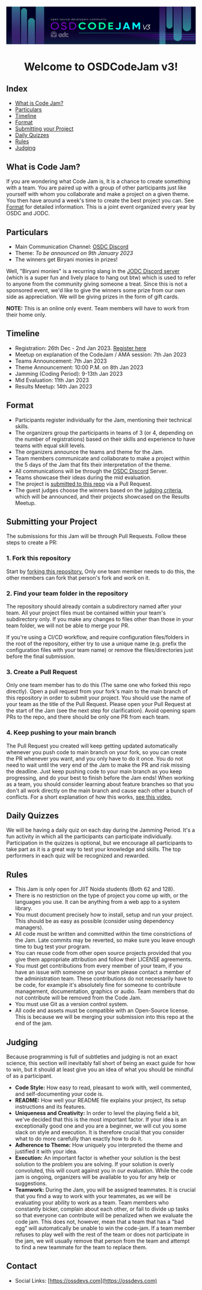 ![CodeJam v3 Banner](./assets/5x1banner.png)
<div align="center">
<h1> Welcome to OSDCodeJam v3!</h1>
</div>

## Index
- [What is Code Jam?](#what-is-code-jam)
- [Particulars](#particulars)
- [Timeline](#timeline)
- [Format](#format)
- [Submitting your Project](#submitting-your-project)
- [Daily Quizzes](#daily-quizzes)
- [Rules](#rules)
- [Judging](#judging)

## What is Code Jam?
If you are wondering what Code Jam is, It is a chance to create something with a team. You are paired up with a group of other participants just like yourself with whom you collaborate and make a project on a given theme. You then have around a week's time to create the best project you can. See [Format](#format) for detailed information. This is a joint event organized every year by OSDC and JODC.

## Particulars
- Main Communication Channel: [OSDC Discord](https://discord.io/osdc)
- Theme: *To be announced on 9th January 2023*
- The winners get Biryani monies in prizes!

Well, "Biryani monies" is a recurring slang in the [JODC Discord server](https://discord.io/jodc) (which is a super fun and lively place to hang out btw) which is used to refer to anyone from the community giving someone a treat. Since this is not a sponsored event, we'd like to give the winners some prize from our own side as appreciation. We will be giving prizes in the form of gift cards.

**NOTE:** This is an online only event. Team members will have to work from their home only.

## Timeline
- Registration: 26th Dec - 2nd Jan 2023. [Register here](https://forms.gle/aywVVFQ9bdATXacT9)
- Meetup on explanation of the CodeJam / AMA session: 7th Jan 2023
- Teams Announcement: 7th Jan 2023
- Theme Announcement: 10:00 P.M. on 8th Jan 2023
- Jamming (Coding Period): 9-13th Jan 2023
- Mid Evaluation: 11th Jan 2023
- Results Meetup: 14th Jan 2023

## Format
- Participants register individually for the Jam, mentioning their technical skills.
- The organizers group the participants in teams of 3 (or 4, depending on the number of registrations) based on their skills and experience to have teams with equal skill levels.
- The organizers announce the teams and theme for the Jam.
- Team members communicate and collaborate to make a project within the 5 days of the Jam that fits their interpretation of the theme. 
- All communications will be through the [OSDC Discord](https://discord.io/osdc) Server.
- Teams showcase their ideas during the mid evaluation.
- The project is [submitted to this repo](#submitting-your-project) via a Pull Request.
- The guest judges choose the winners based on the [judging criteria](#judging), which will be announced, and their projects showcased on the Results Meetup.

## Submitting your Project
The submissions for this Jam will be through Pull Requests. Follow these steps to create a PR:

### 1. Fork this repository
Start by [forking this repository.](https://github.com/osdc/codejam-v3/fork) Only one team member needs to do this, the other members can fork that person's fork and work on it.

### 2. Find your team folder in the repository
The repository should already contain a subdirectory named after your team. All your project files must be contained within your team's subdirectory only. If you make any changes to files other than those in your team folder, we will not be able to merge your PR.

If you're using a CI/CD workflow, and require configuration files/folders in the root of the repository, either try to use a unique name (e.g. prefix the configuration files with your team name) or remove the files/directories just before the final submission.

### 3. Create a Pull Request
Only one team member has to do this (The same one who forked this repo directly).
Open a pull request from your fork's main to the main branch of this repository in order to submit your project. You should use the name of your team as the title of the Pull Request. Please open your Pull Request at the start of the Jam (see the next step for clarification).
Avoid opening spam PRs to the repo, and there should be only one PR from each team.

### 4. Keep pushing to your main branch
The Pull Request you created will keep getting updated automatically whenever you push code to main branch on your fork, so you can create the PR whenever you want, and you only have to do it once. You do not need to wait until the very end of the Jam to make the PR and risk missing the deadline. Just keep pushing code to your main branch as you keep progressing, and do your best to finish before the Jam ends!
When working as a team, you should consider learning about feature branches so that you don't all work directly on the main branch and cause each other a bunch of conflicts. For a short explanation of how this works, [see this video.](youtube.com/watch?v=j7YDbrS9I48)

## Daily Quizzes 
We will be having a daily quiz on each day during the Jamming Period. It's a fun activity in which all the participants can participate individually. Participation in the quizzes is optional, but we encourage all participants to take part as it is a great way to test your knowledge and skills. The top performers in each quiz will be recognized and rewarded.

## Rules
- This Jam is only open for JIIT Noida students (Both 62 and 128).
- There is no restriction on the type of project you come up with, or the languages you use. It can be anything from a web app to a system library.
- You must document precisely how to install, setup and run your project. This should be as easy as possible (consider using dependency managers).
- All code must be written and committed within the time constrictions of the Jam. Late commits may be reverted, so make sure you leave enough time to bug test your program.
- You can reuse code from other open source projects provided that you give them appropriate attribution and follow their LICENSE agreements.
- You must get contributions from every member of your team, if you have an issue with someone on your team please contact a member of the administration team. These contributions do not necessarily have to be code, for example it's absolutely fine for someone to contribute management, documentation, graphics or audio. Team members that do not contribute will be removed from the Code Jam.
- You must use Git as a version control system.
- All code and assets must be compatible with an Open-Source license. This is because we will be merging your submission into this repo at the end of the jam.


## Judging
Because programming is full of subtleties and judging is not an exact science, this section will inevitably fall short of being an exact guide for how to win, but it should at least give you an idea of what you should be mindful of as a participant.

- **Code Style:** How easy to read, pleasant to work with, well commented, and self-documenting your code is.
- **README:** How well your README file explains your project, its setup instructions and its features.
- **Uniqueness and Creativity:** In order to level the playing field a bit, we've decided that this is the most important factor. If your idea is an exceptionally good one and you are a beginner, we will cut you some slack on style and execution. It is therefore crucial that you consider what to do more carefully than exactly how to do it.
- **Adherence to Theme:** How uniquely you interpreted the theme and justified it with your idea.
- **Execution:** An important factor is whether your solution is the best solution to the problem you are solving. If your solution is overly convoluted, this will count against you in our evaluation. While the code jam is ongoing, organizers will be available to you for any help or suggestions.
- **Teamwork:** During the Jam, you will be assigned teammates. It is crucial that you find a way to work with your teammates, as we will be evaluating your ability to work as a team. Team members who constantly bicker, complain about each other, or fail to divide up tasks so that everyone can contribute will be penalized when we evaluate the code jam. This does not, however, mean that a team that has a "bad egg" will automatically be unable to win the code-jam. If a team member refuses to play well with the rest of the team or does not participate in the jam, we will usually remove that person from the team and attempt to find a new teammate for the team to replace them.


## Contact
- Social Links: [https://ossdevs.com](https://ossdevs.com)
